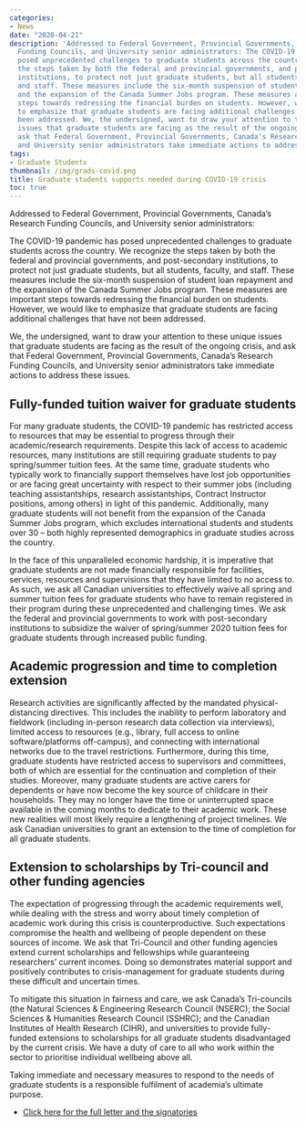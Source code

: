 ```yaml
---
categories:
- News
date: "2020-04-21"
description: 'Addressed to Federal Government, Provincial Governments, Canada’s Research
  Funding Councils, and University senior administrators: The COVID-19 pandemic has
  posed unprecedented challenges to graduate students across the country. We recognize
  the steps taken by both the federal and provincial governments, and post-secondary
  institutions, to protect not just graduate students, but all students, faculty,
  and staff. These measures include the six-month suspension of student loan repayment
  and the expansion of the Canada Summer Jobs program. These measures are important
  steps towards redressing the financial burden on students. However, we would like
  to emphasize that graduate students are facing additional challenges that have not
  been addressed. We, the undersigned, want to draw your attention to these unique
  issues that graduate students are facing as the result of the ongoing crisis, and
  ask that Federal Government, Provincial Governments, Canada’s Research Funding Councils,
  and University senior administrators take immediate actions to address these issues.'
tags:
- Graduate Students
thumbnail: /img/grads-covid.png
title: Graduate students supports needed during COVID-19 crisis
toc: true
---
```


Addressed to Federal Government, Provincial Governments, Canada’s Research Funding Councils, and University senior administrators:

The COVID-19 pandemic has posed unprecedented challenges to graduate students across the country. We recognize the steps taken by both the federal and provincial governments, and post-secondary institutions, to protect not just graduate students, but all students, faculty, and staff. These measures include the six-month suspension of student loan repayment and the expansion of the Canada Summer Jobs program. These measures are important steps towards redressing the financial burden on students. However, we would like to emphasize that graduate students are facing additional challenges that have not been addressed.

We, the undersigned, want to draw your attention to these unique issues that graduate students are facing as the result of the ongoing crisis, and ask that Federal Government, Provincial Governments, Canada’s Research Funding Councils, and University senior administrators take immediate actions to address these issues.

## Fully-funded tuition waiver for graduate students

For many graduate students, the COVID-19 pandemic has restricted access to resources that may be essential to progress through their academic/research requirements. Despite this lack of access to academic resources, many institutions are still requiring graduate students to pay spring/summer tuition fees. At the same time, graduate students who typically work to financially support themselves have lost job opportunities or are facing great uncertainty with respect to their summer jobs (including teaching assistantships, research assistantships, Contract Instructor positions, among others) in light of this pandemic. Additionally, many graduate students will not benefit from the expansion of the Canada Summer Jobs program, which excludes international students and students over 30 – both highly represented demographics in graduate studies across the country.

In the face of this unparalleled economic hardship, it is imperative that graduate students are not made financially responsible for facilities, services, resources and supervisions that they have limited to no access to. As such, we ask all Canadian universities to effectively waive all spring and summer tuition fees for graduate students who have to remain registered in their program during these unprecedented and challenging times. We ask the federal and provincial governments to work with post-secondary institutions to subsidize the waiver of spring/summer 2020 tuition fees for graduate students through increased public funding.

## Academic progression and time to completion extension

Research activities are significantly affected by the mandated physical-distancing directives. This includes the inability to perform laboratory and fieldwork (including in-person research data collection via interviews), limited access to resources (e.g., library, full access to online software/platforms off-campus), and connecting with international networks due to the travel restrictions. Furthermore, during this time, graduate students have restricted access to supervisors and committees, both of which are essential for the continuation and completion of their studies. Moreover, many graduate students are active carers for dependents or have now become the key source of childcare in their households. They may no longer have the time or uninterrupted space available in the coming months to dedicate to their academic work. These new realities will most likely require a lengthening of project timelines. We ask Canadian universities to grant an extension to the time of completion for all graduate students.

## Extension to scholarships by Tri-council and other funding agencies

The expectation of progressing through the academic requirements well, while dealing with the stress and worry about timely completion of academic work during this crisis is counterproductive. Such expectations compromise the health and wellbeing of people dependent on these sources of income. We ask that Tri-Council and other funding agencies extend current scholarships and fellowships while guaranteeing researchers’ current incomes. Doing so demonstrates material support and positively contributes to crisis-management for graduate students during these difficult and uncertain times.

To mitigate this situation in fairness and care, we ask Canada’s Tri-councils (the Natural Sciences & Engineering Research Council (NSERC); the Social Sciences & Humanities Research Council (SSHRC); and the Canadian Institutes of Health Research (CIHR), and universities to provide fully-funded extensions to scholarships for all graduate students disadvantaged by the current crisis. We have a duty of care to all who work within the sector to prioritise individual wellbeing above all.

Taking immediate and necessary measures to respond to the needs of graduate students is a responsible fulfilment of academia’s ultimate purpose.

- [Click here for the full letter and the signatories](https://cfs-fcee.ca/open-letter-grad-students-and-covid-19/)
